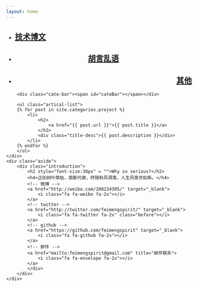 ```yaml
---
layout: home
---
```


<div class="index-content project">
    <div class="section">
        <ul class="artical-cate">
            <li><a href="/"><span><h2>技术博文</h2></span></a></li>
            <li style="text-align:center"><a href="/opinion"><span><h2>胡言乱语</h2></span></a></li>
            <li class="on" style="text-align:right"><a href="/project"><span><h2>其他</h2></span></a></li>
        </ul>

        <div class="cate-bar"><span id="cateBar"></span></div>

        <ul class="artical-list">
        {% for post in site.categories.project %}
            <li>
                <h2>
                    <a href="{{ post.url }}">{{ post.title }}</a>
                </h2>
                <div class="title-desc">{{ post.description }}</div>
            </li>
        {% endfor %}
        </ul>
    </div>
    <div class="aside">
        <div class="introduction">
            <h2 style="font-size:30px" = "">Why so serious?</h2>
            <h4>正如树叶荣枯，鼎膨代谢，终随秋风凋落，人生风景亦如斯。</h4>
            <!-- 微博 -->
            <a href="http://weibo.com/208234305/" target="_blank">
                <i class="fa fa-weibo fa-2x"></i>
            </a>
            <!-- twitter -->
            <a href="http://twitter.com/feimengspirit/" target="_blank">
                <i class="fa fa-twitter fa-2x" class="before"></i>
            </a>
            <!-- github -->
            <a href="https://github.com/feimengspirit" target="_blank">
                <i class="fa fa-github fa-2x"></i>
            </a>
            <!-- 邮件 -->
            <a href="mailto:feimengspirit@gmail.com" title="邮件联系">
                <i class="fa fa-envelope fa-2x"></i>
            </a>
            </div>
        </div>
    </div>
</div>
